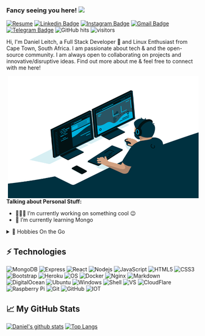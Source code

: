 ### Fancy seeing you here! <img src="https://media.giphy.com/media/hvRJCLFzcasrR4ia7z/giphy.gif" width="25px">

[![Resume](https://img.shields.io/badge/-Resume-success?style=flat-square)](https://thunder-chief.github.io/Daniel_Leitch_CV/)
[![Linkedin Badge](https://img.shields.io/badge/-Danielleitch-blue?style=flat-square&logo=Linkedin&logoColor=white&link=https://www.linkedin.com/in/danielleitch//)](https://www.linkedin.com/in/danielleitch/)
[![Instagram Badge](https://img.shields.io/badge/-dan_leitch-purple?style=flat-square&logo=instagram&logoColor=white&link=https://www.instagram.com/dan_leitch/)](https://www.instagram.com/dan_leitch/)
[![Gmail Badge](https://img.shields.io/badge/-dndleitch@gmail.com-c14438?style=flat-square&logo=Gmail&logoColor=white&link=mailto:dndleitch@gmail.com)](mailto:dndleitch@gmail.com)
[![Telegram Badge](https://img.shields.io/badge/-Telegram-red?style=flat-square&logo=Telegram&logoColor=white&link=https://t.me/bladesnbones)](https://t.me/bladesnbones)
<img alt="GitHub hits" src="https://img.shields.io/github/last-commit/Thunder-Chief/Thunder-Chief?label=Profile%20Updated&style=flat-square">
![visitors](https://visitor-badge.glitch.me/badge?page_id=Thunder-Chief)

Hi, I'm Daniel Leitch, a Full Stack Developer 🚀 and Linux Enthusiast from Cape Town, South Africa.
I am passionate about tech & and the open-source community. I am always open to collaborating on projects and innovative/disruptive ideas. 
Find out more about me & feel free to connect with me here!

<img align="right" alt="GIF" src="https://github.com/Thunder-Chief/Thunder-Chief/blob/main/code.gif?raw=true" width="500" height="320" />

**Talking about Personal Stuff:**

- 👨🏽‍💻 I’m currently working on something cool :wink:
- 🌱 I’m currently learning Mongo

<details>
<summary>📂 Hobbies On the Go </summary>
 
 - I have a Ubuntu instance on a server in Amsterdam and another server I run at home, they both serve my media collection to my friends & family. These instances run all their    applications on Docker, which is passed through Nginx with full SSL done by Let's Encrypt & CertBot, Nginx is set up to act as a reverse proxy for security and ease of use.      Then from there, it goes through Cloudflare’s CDN then to NameCheap which is my domain provider.
  

  
 - I have built my own Raspberry pi Security camera system which streams and records in 1080p and run on POE (Power over ethernet) this is also served through Nginx which make      it viewable from outside the home.  
 
 - Another interest of mine is manipulating my DNS to block out website adverts, this is achieved my running Pi-hole on docker on the server. 

</details>

## ⚡ Technologies

![MongoDB](https://img.shields.io/badge/-MongoDB-black?style=flat-square&logo=mongodb)
![Express](https://img.shields.io/badge/-ExpressJS-red?style=flat-square&logo=expressjs&logoColor=black)
![React](https://img.shields.io/badge/-React-black?style=flat-square&logo=react)
![Nodejs](https://img.shields.io/badge/-Nodejs-black?style=flat-square&logo=Node.js)
![JavaScript](https://img.shields.io/badge/-JavaScript-black?style=flat-square&logo=javascript)
![HTML5](https://img.shields.io/badge/-HTML5-E34F26?style=flat-square&logo=html5&logoColor=white)
![CSS3](https://img.shields.io/badge/-CSS3-1572B6?style=flat-square&logo=css3)
![Bootstrap](https://img.shields.io/badge/-Bootstrap-563D7C?style=flat-square&logo=bootstrap)
![Heroku](https://img.shields.io/badge/-Heroku-430098?style=flat-square&logo=heroku)
![OS](https://img.shields.io/badge/OS-Linux-informational?style=flat-square&logo=linux&logoColor=white)
![Docker](https://img.shields.io/badge/-Docker-black?style=flat-square&logo=docker)
![Nginx](https://img.shields.io/badge/-Nginx-black?style=flat-square&logo=nginx)
![Markdown](https://img.shields.io/badge/-Markdown-black?style=flat-square&logo=markdown)
![DigitalOcean](https://img.shields.io/badge/-Digital%20Ocean-darkblue?style=flat-square&logo=digitalocean)
![Ubuntu](https://img.shields.io/badge/-Ubuntu-red?style=flat-square&logo=Ubuntu&logoColor=black)
![Windows](https://img.shields.io/badge/OS-Windows-informational?style=flat-square&logo=windows&logoColor=white)
![Shell](https://img.shields.io/badge/-shell-5391FE?style=flat-square&logo=PowerShell&logoColor=white)
![VS](https://img.shields.io/badge/-VS%20Code-007ACC?style=flat-square&logo=visual-studio-code&logoColor=white)
![CloudFlare](https://img.shields.io/badge/-CloudFlare-black?style=flat-square&logo=cloudflare)
![Raspberry Pi](https://img.shields.io/badge/-Raspberry%20Pi-C51A4A?style=flat-square&logo=Raspberry-Pi)
![Git](https://img.shields.io/badge/-Git-black?style=flat-square&logo=git)
![GitHub](https://img.shields.io/badge/-GitHub-181717?style=flat-square&logo=github)
![IOT](https://img.shields.io/badge/-IOT-blue?style=flat-square&logo=IOT)




## 📈 My GitHub Stats
[![Daniel's github stats](https://github-readme-stats.vercel.app/api?username=Thunder-Chief&theme=tokyonight&show_icons=true)](https://github.com/Thunder-Chief/Thunder-Chief)
[![Top Langs](https://github-readme-stats.vercel.app/api/top-langs/?username=Thunder-Chief&theme=tokyonight&layout=compact)](https://github.com/Thunder-Chief/Thunder-Chief)
